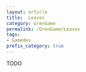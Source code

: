 ```yaml
---
layout: article
title:  Leaves
category: GrenGame
permalink: /GrenGame/Leaves
tags:
- Gamedev
prefix_category: true
---
```


TODO
